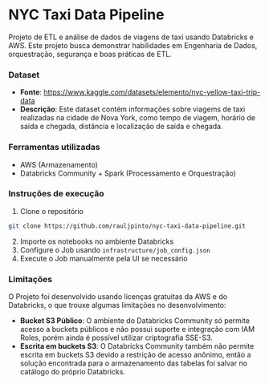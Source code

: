 # NYC Taxi Data Pipeline
Projeto de ETL e análise de dados de viagens de taxi usando Databricks e AWS. Este projeto busca demonstrar habilidades em Engenharia de Dados, orquestração, segurança e boas práticas de ETL.

### Dataset

- **Fonte**: https://www.kaggle.com/datasets/elemento/nyc-yellow-taxi-trip-data
- **Descrição**: Este dataset contém informações sobre viagems de taxi realizadas na cidade de Nova York, como tempo de viagem, horário de saída e chegada, distância e localização de saída e chegada.

### Ferramentas utilizadas

- AWS (Armazenamento)
- Databricks Community + Spark (Processamento e Orquestração)

### Instruções de execução

1. Clone o repositório
```bash
git clone https://github.com/rauljpinto/nyc-taxi-data-pipeline.git
```
2. Importe os notebooks no ambiente Databricks
3. Configure o Job usando `infrastructure/job_config.json`
4. Execute o Job manualmente pela UI se necessário
   
### Limitações

O Projeto foi desenvolvido usando licenças gratuitas da AWS e do Databricks, o que trouxe algumas limitações no desenvolvimento:

- **Bucket S3 Público**: O ambiente do Databricks Community só permite acesso a buckets públicos e não possui suporte e integração com IAM Roles, porém ainda é possível utilizar criptografia SSE-S3.
- **Escrita em buckets S3**: O Databricks Community também não permite escrita em buckets S3 devido a restrição de acesso anônimo, então a solução encontrada para o armazenamento das tabelas foi salvar no catálogo do próprio Databricks.
